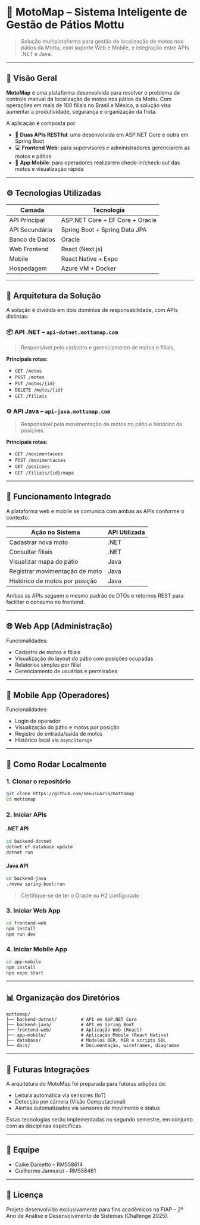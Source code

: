 # 🛵 MotoMap – Sistema Inteligente de Gestão de Pátios Mottu

> Solução multiplataforma para gestão de localização de motos nos pátios da Mottu, com suporte Web e Mobile, e integração entre APIs .NET e Java.

---

## 📌 Visão Geral

**MotoMap** é uma plataforma desenvolvida para resolver o problema de controle manual da localização de motos nos pátios da Mottu. Com operações em mais de 100 filiais no Brasil e México, a solução visa aumentar a produtividade, segurança e organização da frota.

A aplicação é composta por:

- 🔗 **Duas APIs RESTful**: uma desenvolvida em ASP.NET Core e outra em Spring Boot
- 💻 **Frontend Web**: para supervisores e administradores gerenciarem as motos e pátios
- 📱 **App Mobile**: para operadores realizarem check-in/check-out das motos e visualização rápida

---

## ⚙️ Tecnologias Utilizadas

| Camada           | Tecnologia                     |
|------------------|--------------------------------|
| API Principal    | ASP.NET Core + EF Core + Oracle|
| API Secundária   | Spring Boot + Spring Data JPA  |
| Banco de Dados   | Oracle                         |
| Web Frontend     | React (Next.js)                |
| Mobile           | React Native + Expo            |
| Hospedagem       | Azure VM + Docker              |

---

## 🧱 Arquitetura da Solução

A solução é dividida em dois domínios de responsabilidade, com APIs distintas:

### 📦 API .NET – `api-dotnet.mottumap.com`

> Responsável pelo cadastro e gerenciamento de motos e filiais.

**Principais rotas:**
- `GET /motos`
- `POST /motos`
- `PUT /motos/{id}`
- `DELETE /motos/{id}`
- `GET /filiais`

### ⚙️ API Java – `api-java.mottumap.com`

> Responsável pela movimentação de motos no pátio e histórico de posições.

**Principais rotas:**
- `GET /movimentacoes`
- `POST /movimentacoes`
- `GET /posicoes`
- `GET /filiais/{id}/mapa`

---

## 🧩 Funcionamento Integrado

A plataforma web e mobile se comunica com ambas as APIs conforme o contexto:

| Ação no Sistema | API Utilizada |
|-----------------|---------------|
| Cadastrar nova moto | .NET        |
| Consultar filiais   | .NET        |
| Visualizar mapa do pátio | Java  |
| Registrar movimentação de moto | Java |
| Histórico de motos por posição | Java |

Ambas as APIs seguem o mesmo padrão de DTOs e retornos REST para facilitar o consumo no frontend.

---

## 🌐 Web App (Administração)

Funcionalidades:
- Cadastro de motos e filiais
- Visualização do layout do pátio com posições ocupadas
- Relatórios simples por filial
- Gerenciamento de usuários e permissões

---

## 📱 Mobile App (Operadores)

Funcionalidades:
- Login de operador
- Visualização do pátio e motos por posição
- Registro de entrada/saída de motos
- Histórico local via `AsyncStorage`

---

## 🧪 Como Rodar Localmente

### 1. Clonar o repositório

```bash
git clone https://github.com/seuusuario/mottomap
cd mottomap
```

### 2. Iniciar APIs

#### .NET API
```bash
cd backend-dotnet
dotnet ef database update
dotnet run
```

#### Java API
```bash
cd backend-java
./mvnw spring-boot:run
```

> Certifique-se de ter o Oracle ou H2 configurado

### 3. Iniciar Web App

```bash
cd frontend-web
npm install
npm run dev
```

### 4. Iniciar Mobile App

```bash
cd app-mobile
npm install
npx expo start
```

---

## 📊 Organização dos Diretórios

```
mottomap/
├── backend-dotnet/         # API em ASP.NET Core
├── backend-java/           # API em Spring Boot
├── frontend-web/           # Aplicação Web (React)
├── app-mobile/             # Aplicação Mobile (React Native)
├── database/               # Modelos DER, MER e scripts SQL
└── docs/                   # Documentação, wireframes, diagramas
```

---

## 🚧 Futuras Integrações

A arquitetura do MotoMap foi preparada para futuras adições de:

- Leitura automática via sensores (IoT)
- Detecção por câmera (Visão Computacional)
- Alertas automatizados via sensores de movimento e status

Essas tecnologias serão implementadas no segundo semestre, em conjunto com as disciplinas específicas.

---

## 👥 Equipe

- Caike Dametto – RM558614 
- Guilherme Jannunzi – RM558461

---

## 📎 Licença

Projeto desenvolvido exclusivamente para fins acadêmicos na FIAP – 2º Ano de Análise e Desenvolvimento de Sistemas (Challenge 2025).
